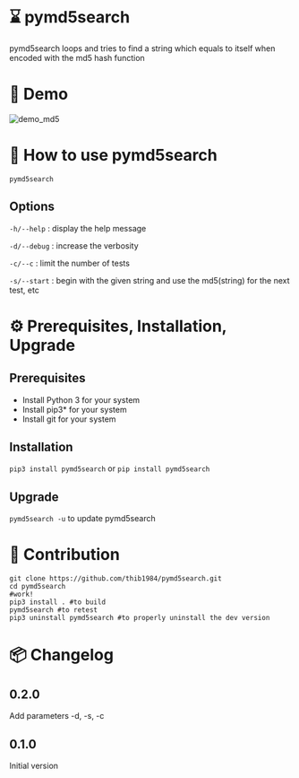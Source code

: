# :hourglass: pymd5search

pymd5search loops and tries to find a string which equals to itself when encoded with the md5 hash function

# 💫 Demo

![demo_md5](https://user-images.githubusercontent.com/45128847/137624298-05f25f21-bdfd-45ea-9ba2-aeec110b501c.gif)

# 🚀 How to use **pymd5search**

``pymd5search`` 

## Options 

``-h/--help`` : display the help message

``-d/--debug`` : increase the verbosity

``-c/--c`` : limit the number of tests

``-s/--start`` : begin with the given string and use the md5(string) for the next test, etc


# ⚙️ Prerequisites, Installation, Upgrade 

## Prerequisites

- Install Python 3 for your system
- Install pip3* for your system
- Install git for your system

## Installation

``pip3 install pymd5search``
or
``pip install pymd5search``
## Upgrade 

``pymd5search -u`` to update pymd5search
# :construction_worker: Contribution

```
git clone https://github.com/thib1984/pymd5search.git
cd pymd5search 
#work!
pip3 install . #to build
pymd5search #to retest
pip3 uninstall pymd5search #to properly uninstall the dev version
``` 

# :package: Changelog
## 0.2.0

Add parameters -d, -s, -c 

## 0.1.0

Initial version
